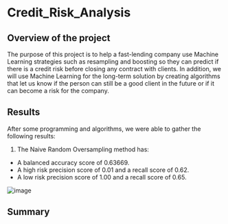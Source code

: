 # Credit_Risk_Analysis


## Overview of the project

The purpose of this project is to help a fast-lending company use Machine Learning strategies such as resampling and boosting so they can predict if there is a credit risk before closing any contract with clients. In addition, we will use Machine Learning for the long-term solution by creating algorithms that let us know if the person can still be a good client in the future or if it can become a risk for the company. 

## Results

After some programming and algorithms, we were able to gather the following results:

1) The Naive Random Oversampling method has:

  + A balanced accuracy score of 0.63669.
  + A high risk precision score of 0.01 and a recall score of 0.62.
  + A low risk precision score of 1.00 and a recall score of 0.65.

![image](https://user-images.githubusercontent.com/113261292/218922689-81527af8-9559-4a25-8ce0-54bfeb51a0c4.png)






## Summary
